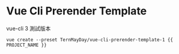 # Vue Cli Prerender Template

vue-cli 3 測試版本

```script
vue create --preset TernMayDay/vue-cli-prerender-template-1 {{ PROJECT_NAME }}
```
